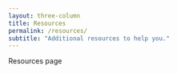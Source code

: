 ```yaml
---
layout: three-column
title: Resources
permalink: /resources/
subtitle: "Additional resources to help you."
---
```

Resources page